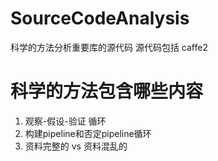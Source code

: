 # SourceCodeAnalysis
科学的方法分析重要库的源代码
源代码包括 caffe2

# 科学的方法包含哪些内容
1. 观察-假设-验证 循环
2. 构建pipeline和否定pipeline循环
3. 资料完整的 vs 资料混乱的
